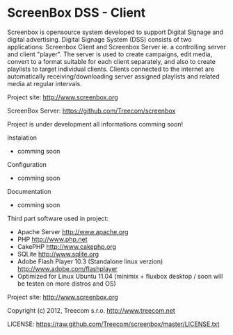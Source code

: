 ScreenBox DSS - Client
=======================

Screenbox is opensource system developed to support Digital Signage and digital advertising. Digital Signage System (DSS) consists of two applications: Screenbox Client and Screenbox Server ie. a controlling server and client "player". The server is used to create campaigns, edit media, convert to a format suitable for each client separately, and also to create playlists to target individual clients. Clients connected to the internet are automatically receiving/downloading server assigned playlists and related media at regular intervals.

Project site: http://www.screenbox.org

ScreenBox Server: https://github.com/Treecom/screenbox 


Project is under development all informations comming soon!



Instalation

- comming soon

Configuration

- comming soon 


Documentation

- comming soon



Third part software used in project:

 - Apache Server http://www.apache.org
 - PHP http://www.php.net
 - CakePHP http://www.cakephp.org
 - SQLite http://www.sqlite.org
 - Adobe Flash Player 10.3 (Standalone linux verzion) http://www.adobe.com/flashplayer
 - Optimized for Linux Ubuntu 11.04 (minimix + fluxbox desktop / soon will be testen on more distros and OS)


Project site: http://www.screenbox.org


Copyright (c) 2012, Treecom s.r.o. http://www.treecom.net

LICENSE: https://raw.github.com/Treecom/screenbox/master/LICENSE.txt